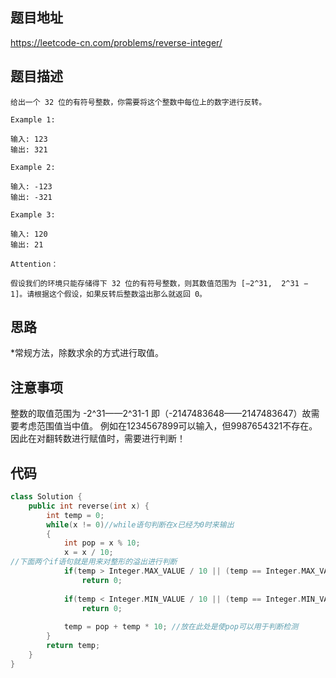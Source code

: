 ## 题目地址
https://leetcode-cn.com/problems/reverse-integer/

## 题目描述
```
给出一个 32 位的有符号整数，你需要将这个整数中每位上的数字进行反转。

Example 1:

输入: 123
输出: 321

Example 2:

输入: -123
输出: -321

Example 3:

输入: 120
输出: 21

Attention：

假设我们的环境只能存储得下 32 位的有符号整数，则其数值范围为 [−2^31,  2^31 − 1]。请根据这个假设，如果反转后整数溢出那么就返回 0。
```

## 思路

*常规方法，除数求余的方式进行取值。

## 注意事项
整数的取值范围为 -2^31——2^31-1 即（-2147483648——2147483647）故需要考虑范围值当中值。
例如在1234567899可以输入，但9987654321不存在。因此在对翻转数进行赋值时，需要进行判断！


## 代码
```c++
class Solution {
    public int reverse(int x) {
        int temp = 0;
        while(x != 0)//while语句判断在x已经为0时来输出
        {
            int pop = x % 10;
            x = x / 10;
//下面两个if语句就是用来对整形的溢出进行判断
            if(temp > Integer.MAX_VALUE / 10 || (temp == Integer.MAX_VALUE / 10 && pop > 7))
                return 0;
            
            if(temp < Integer.MIN_VALUE / 10 || (temp == Integer.MIN_VALUE /10) && pop < -8)
                return 0;
            
            temp = pop + temp * 10; //放在此处是使pop可以用于判断检测
        }
        return temp;
    }
}
```

